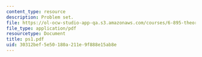 ```yaml
---
content_type: resource
description: Problem set.
file: https://ol-ocw-studio-app-qa.s3.amazonaws.com/courses/6-895-theory-of-parallel-systems-sma-5509-fall-2003/30312bef5e50180a211e9f888e15ab8e_ps1.pdf
file_type: application/pdf
resourcetype: Document
title: ps1.pdf
uid: 30312bef-5e50-180a-211e-9f888e15ab8e
---
```

